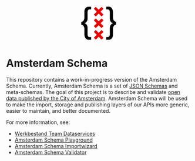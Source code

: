 <div align="center">
  <img width="100px" src="amsterdam-schema.svg" />
</div>

# Amsterdam Schema

This repository contains a work-in-progress version of the Amsterdam Schema. Currently, Amsterdam Schema is a set of [JSON Schemas](https://json-schema.org/) and meta-schemas. The goal of this project is to describe and validate [open data published by the City of Amsterdam](https://api.data.amsterdam.nl/api/). Amsterdam Schema will be used to make the import, storage and publishing layers of our APIs more generic, easier to maintain, and better documented.

For more information, see:

- [Werkbestand Team Dataservices](https://observablehq.com/@bertspaan/werkbestand-team-dataservices)
- [Amsterdam Schema Playground](https://observablehq.com/@bertspaan/amsterdam-schema-playground)
- [Amsterdam Schema Importwizard](https://amsterdam-schema-importwizard.glitch.me/)
- [Amsterdam Schema Validator](https://observablehq.com/@bertspaan/amsterdam-schema-validator)
